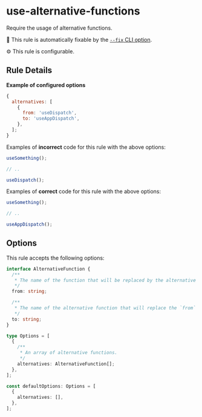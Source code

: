 # use-alternative-functions

Require the usage of alternative functions.

🔧 This rule is automatically fixable by the [`--fix` CLI option](https://eslint.org/docs/latest/user-guide/command-line-interface#--fix).

⚙️ This rule is configurable.

## Rule Details

**Example of configured options**

```js
{
  alternatives: [
    {
      from: 'useDispatch',
      to: 'useAppDispatch',
    },
  ];
}
```

Examples of **incorrect** code for this rule with the above options:

```js
useSomething();

// ..

useDispatch();
```

Examples of **correct** code for this rule with the above options:

```js
useSomething();

// ..

useAppDispatch();
```

## Options

This rule accepts the following options:

```ts
interface AlternativeFunction {
  /**
   * The name of the function that will be replaced by the alternative (`to`) function.
   */
  from: string;

  /**
   * The name of the alternative function that will replace the `from` function.
   */
  to: string;
}

type Options = [
  {
    /**
     * An array of alternative functions.
     */
    alternatives: AlternativeFunction[];
  },
];

const defaultOptions: Options = [
  {
    alternatives: [],
  },
];
```

